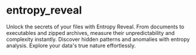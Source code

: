 # entropy_reveal
Unlock the secrets of your files with Entropy Reveal. From documents to executables and zipped archives, measure their unpredictability and complexity instantly. Discover hidden patterns and anomalies with entropy analysis. Explore your data's true nature effortlessly.
